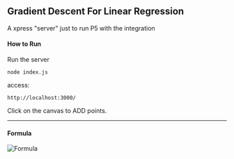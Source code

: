 ## Gradient Descent For Linear Regression 

A xpress "server" just to run P5 with the integration 

#### How to Run

Run the server
```
node index.js
```
access:
```
http://localhost:3000/
```
Click on the canvas to ADD points.


----------------------------------------------


#### Formula 
![Formula](https://github.com/storkoxa/ml_linearregression/blob/master/static/formula.png)
